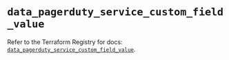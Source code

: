 # `data_pagerduty_service_custom_field_value`

Refer to the Terraform Registry for docs: [`data_pagerduty_service_custom_field_value`](https://registry.terraform.io/providers/pagerduty/pagerduty/3.26.1/docs/data-sources/service_custom_field_value).
